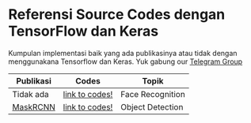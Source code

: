 # Referensi Source Codes dengan TensorFlow dan Keras
Kumpulan implementasi baik yang ada publikasinya atau tidak dengan menggunakana Tensorflow dan Keras.
Yuk gabung our [Telegram Group](https://t.me/tf_idd)


| Publikasi         | Codes                                   | Topik                   |           
| -------------     | -------------                            | -------------          |
| Tidak ada      |  [link to codes!](https://github.com/mjDelta/face-recognition-keras)       | Face Recognition     |
| [MaskRCNN](https://arxiv.org/abs/1703.06870)     | [link to codes!](https://github.com/matterport/Mask_RCNN)                   | Object Detection     |
